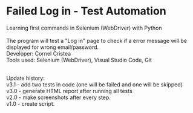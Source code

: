 # Failed Log in - Test Automation

Learning first commands in Selenium (WebDriver) with Python 
<br/><br/>
The program will test a "Log in" page to check if a error message will be displayed for wrong email/password.<br/>
Developer: Cornel Cristea<br/>
Tools used: Selenium (WebDriver), Visual Studio Code, Git<br/><br/>

Update history:<br/>
v3.1 - add two tests in code (one will be failed and one will be skipped)<br/>
v3.0 - generate HTML report after running all tests<br/>
v2.0 - make screenshots after every step.<br/>
v1.0 - create script.<br/>

